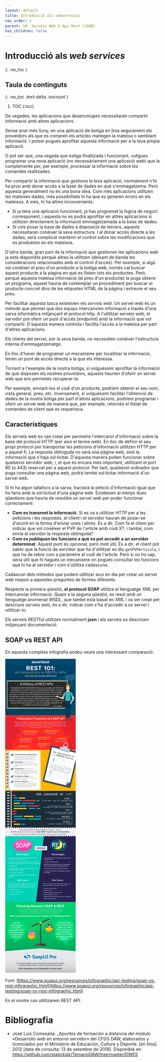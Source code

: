 ```yaml
---
layout: default
title: Introducció als webservices
nav_order: 1
parent: 10. Serveis Web I Api Rest (JSON)
has_children: false 
---
```


# Introducció als _web services_
{: .no_toc }


## Taula de continguts
{: .no_toc .text-delta  .nocount }

1. TOC
{:toc}

De vegades, les aplicacions que desenvolupes necessitaran compartir informació amb altres
aplicacions.

Sense anar més lluny, en una aplicació de botiga en línia segurament els proveïdors als que es compren els articles
 manegen la mateixa o semblant informació. I potser pugues aprofitar aquesta informació per a la teva pròpia aplicació.

O pot ser que, una vegada que estiga finalitzada i funcionant, vullgues programar una nova aplicació 
(no necessàriament una aplicació web) que la complemente per, per exemple, processar la informació sobre les comandes 
realitzades.

Per compartir la informació que gestiona la teva aplicació, normalment n'hi ha prou amb donar accés a la base de dades 
en què s'emmagatzema. Però aquesta generalment no és una bona idea. Com més aplicacions utilitzen les mateixes dades, 
més possibilitats hi ha que es generen errors en els mateixos. A més, hi ha altres inconvenients:

 * Si ja tens una aplicació funcionant, ja has programat la lògica de negoci corresponent, i aquesta no es podrà 
 aprofitar en altres aplicacions si utilitzen directament la informació emmagatzemada a la base de dades.
 * Si vols posar la base de dades a disposició de tercers, aquests necessitaran conèixer la seva estructura. 
 I al donar accés directe a les dades, serà complicat mantenir el control sobre les modificacions que es produeixin en els mateixos.

D'altra banda, gran part de la informació que gestionen les aplicacions web ja està disponible perquè altres la 
utilitzen (deixant de banda les consideracions relacionades amb el control d'accés). Per exemple, si algú vol conèixer 
el preu d'un producte a la botiga web, només cal buscar aquest producte a la pàgina en què es llisten tots els productes.
 Però, perquè aquesta mateixa informació (el preu d'un producte) la puga obtenir un programa, aquest hauria de 
 contemplar un procediment per buscar el producte concret dins de les etiquetes HTML de la pàgina i extreure el seu preu.

Per facilitar aquesta tasca existeixen els *serveis web*. Un servei web és un mètode que permet que dos equips 
intercanvien informació a través d'una xarxa informàtica mitjançant el protocol http. A l'utilitzar serveis web, 
el servidor pot oferir un punt d'accés (_endpoint_) amb la informació que vol compartir. D'aquesta manera controla 
i facilita l'accés a la mateixa per part d'altres aplicacions.

Els clients del servei, per la seva banda, no necessiten conèixer l'estructura interna d'emmagatzematge.

En lloc d'haver de programar un mecanisme per localitzar la informació, tenen un punt de accés directe a la que els 
interessa.

Tornant a l'exemple de la nostra botiga, si volguéssim aprofitar la informació de què disposen els nostres proveïdors, 
aquests haurien d'oferir un servei web que ens permetés recuperar-la.

Per exemple, enviant-los el codi d'un producte, podríem obtenir el seu nom, vista general, preu, etc. Inversament, 
si volguéssim facilitar l'obtenció de dades de la nostra botiga per part d'altres aplicacions, podríem programar i 
oferir un servei web de manera que, per exemple, retornés el llistat de comandes de client que es requerisca.

## Característiques

Els serveis web es van crear per permetre l'intercanvi d'informació sobre la base del protocol HTTP (per això el terme web). 
En lloc de definir el seu propi protocol per transportar les peticions d'informació utilitzen HTTP per a aquest fi. 
La resposta obtinguda no serà una pàgina web, sinó la informació que s'haja sol·licitat. D'aquesta manera poden 
funcionar sobre qualsevol servidor web; i, el que és encara més important, utilitzant el port 80 (o 443) reservat per a 
aquest protocol. Per tant, qualsevol ordinador que puga consultar una pàgina web, podrà també sol·licitar informació 
d'un servei web.

Si hi ha algun tallafocs a la xarxa, tractarà la petició d'informació igual que ho faria amb la sol·licitud d'una pàgina
 web. Existeixen al menys dues qüestions que hauria de resoldre un servei web per poder funcionar correctament:
 * **Com es transmet la informació**. Si es va a utilitzar HTTP per a les peticions i les respostes, el client i el 
 servidor hauran de posar-se d'acord en la forma d'enviar unes i altres. És a dir, Com fa el client per indicar que vol 
 conèixer el PVP de l'article amb codi X?, i també, com envia al servidor la resposta obtinguda?
 * **Com es publiquen les funcions a què es pot accedir a un servidor determinat**. Aquest punt és opcional, però molt 
 útil. És a dir, el client pot saber que la funció de servidor que ha d'utilitzar es diu `getPVPArticulo`, i que ha de 
 rebre com a paràmetre el codi de l'article. Però si no ho sap, seria útil que hi hagués un mecanisme on pogués consultar les funcions que hi ha al servidor i com s'utilitza cadascuna.

Cadascun dels mètodes que podem utilitzar avui en dia per crear un servei web respon a aquestes preguntes de formes diferents. 

Respecte la primera qüestió, **el protocol SOAP** utilitza el llenguatge XML per intercanviar informació. 
Quant a la segona qüestió, es resol amb un llenguatge anomenat WSDL, que també està basat en XML i va ser creat per 
descriure serveis web, és a dir, indicar com s'ha d'accedir a un servei i utilitzar-lo.

Els serveis RESTful utilitzen normalment **json** i els serveis es descriuen mitjançant documentació.

## SOAP vs REST API
En aquesta completa infografia podeu veure una interessant comparació:

![Infografia](images/SoapUI-Pro_REST_infographic.jpg)

Font: [https://www.soapui.org/resources/infographic/api-testing/soap-vs-rest-infographic.html](https://www.soapui.org/resources/infographic/api-testing/soap-vs-rest-infographic.html)

En el nostre cas utilitzarem REST API.

# Bibliografia

* José Luis Comesaña.  _Apuntes de formación a distancia del módulo «Desarrollo web en entorno servidor» del CFGS DAW, 
elaborados y licenciados por el Ministerio de Educación, Cultura y Deporte. [en línia]. 2012 
[data de consulta: 13 de setembre de 2019]. Disponible en [<https://github.com/statickidz/TemarioDAW/tree/master/DWES>](https://github.com/statickidz/TemarioDAW/tree/master/DWES)